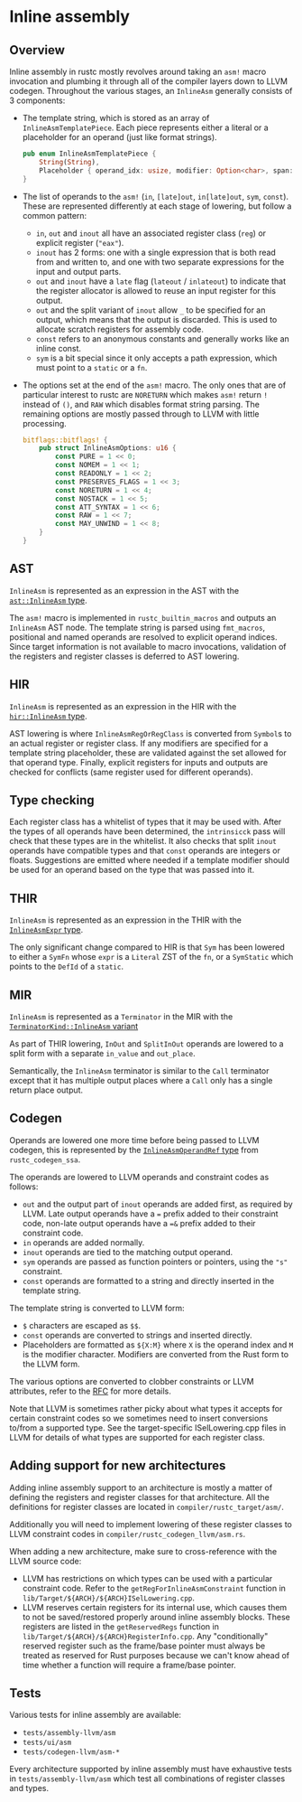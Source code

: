 # Inline assembly

## Overview

Inline assembly in rustc mostly revolves around taking an `asm!` macro invocation and plumbing it
through all of the compiler layers down to LLVM codegen. Throughout the various stages, an
`InlineAsm` generally consists of 3 components:

- The template string, which is stored as an array of `InlineAsmTemplatePiece`. Each piece
represents either a literal or a placeholder for an operand (just like format strings).

  ```rust
  pub enum InlineAsmTemplatePiece {
      String(String),
      Placeholder { operand_idx: usize, modifier: Option<char>, span: Span },
  }
  ```

- The list of operands to the `asm!` (`in`, `[late]out`, `in[late]out`, `sym`, `const`). These are
represented differently at each stage of lowering, but follow a common pattern:
  - `in`, `out` and `inout` all have an associated register class (`reg`) or explicit register
(`"eax"`).
  - `inout` has 2 forms: one with a single expression that is both read from and written to, and
one with two separate expressions for the input and output parts.
  - `out` and `inout` have a `late` flag (`lateout` / `inlateout`) to indicate that the register
allocator is allowed to reuse an input register for this output.
  - `out` and the split variant of `inout` allow `_` to be specified for an output, which means
that the output is discarded. This is used to allocate scratch registers for assembly code.
  - `const` refers to an anonymous constants and generally works like an inline const.
  - `sym` is a bit special since it only accepts a path expression, which must point to a `static`
or a `fn`.

- The options set at the end of the `asm!` macro. The only ones that are of particular interest to
rustc are `NORETURN` which makes `asm!` return `!` instead of `()`, and `RAW` which disables format
string parsing. The remaining options are mostly passed through to LLVM with little processing.

  ```rust
  bitflags::bitflags! {
      pub struct InlineAsmOptions: u16 {
          const PURE = 1 << 0;
          const NOMEM = 1 << 1;
          const READONLY = 1 << 2;
          const PRESERVES_FLAGS = 1 << 3;
          const NORETURN = 1 << 4;
          const NOSTACK = 1 << 5;
          const ATT_SYNTAX = 1 << 6;
          const RAW = 1 << 7;
          const MAY_UNWIND = 1 << 8;
      }
  }
  ```

## AST

`InlineAsm` is represented as an expression in the AST with the [`ast::InlineAsm` type][inline_asm_ast].

The `asm!` macro is implemented in `rustc_builtin_macros` and outputs an `InlineAsm` AST node. The
template string is parsed using `fmt_macros`, positional and named operands are resolved to
explicit operand indices. Since target information is not available to macro invocations,
validation of the registers and register classes is deferred to AST lowering.

[inline_asm_ast]: https://doc.rust-lang.org/nightly/nightly-rustc/rustc_ast/ast/struct.InlineAsm.html

## HIR

`InlineAsm` is represented as an expression in the HIR with the [`hir::InlineAsm` type][inline_asm_hir].

AST lowering is where `InlineAsmRegOrRegClass` is converted from `Symbol`s to an actual register or
register class. If any modifiers are specified for a template string placeholder, these are
validated against the set allowed for that operand type. Finally, explicit registers for inputs and
outputs are checked for conflicts (same register used for different operands).

[inline_asm_hir]: https://doc.rust-lang.org/nightly/nightly-rustc/rustc_hir/hir/struct.InlineAsm.html

## Type checking

Each register class has a whitelist of types that it may be used with. After the types of all
operands have been determined, the `intrinsicck` pass will check that these types are in the
whitelist. It also checks that split `inout` operands have compatible types and that `const`
operands are integers or floats. Suggestions are emitted where needed if a template modifier should
be used for an operand based on the type that was passed into it.

## THIR

`InlineAsm` is represented as an expression in the THIR with the [`InlineAsmExpr` type][inline_asm_thir].

The only significant change compared to HIR is that `Sym` has been lowered to either a `SymFn`
whose `expr` is a `Literal` ZST of the `fn`, or a `SymStatic` which points to the `DefId` of a
`static`.

[inline_asm_thir]: https://doc.rust-lang.org/nightly/nightly-rustc/rustc_middle/thir/struct.InlineAsmExpr.html

## MIR

`InlineAsm` is represented as a `Terminator` in the MIR with the [`TerminatorKind::InlineAsm` variant][inline_asm_mir]

As part of THIR lowering, `InOut` and `SplitInOut` operands are lowered to a split form with a
separate `in_value` and `out_place`.

Semantically, the `InlineAsm` terminator is similar to the `Call` terminator except that it has
multiple output places where a `Call` only has a single return place output.

[inline_asm_mir]: https://doc.rust-lang.org/nightly/nightly-rustc/rustc_middle/mir/enum.TerminatorKind.html#variant.InlineAsm

## Codegen

Operands are lowered one more time before being passed to LLVM codegen, this is represented by the [`InlineAsmOperandRef` type][inline_asm_codegen] from `rustc_codegen_ssa`.

The operands are lowered to LLVM operands and constraint codes as follows:
- `out` and the output part of `inout` operands are added first, as required by LLVM. Late output
operands have a `=` prefix added to their constraint code, non-late output operands have a `=&`
prefix added to their constraint code.
- `in` operands are added normally.
- `inout` operands are tied to the matching output operand.
- `sym` operands are passed as function pointers or pointers, using the `"s"` constraint.
- `const` operands are formatted to a string and directly inserted in the template string.

The template string is converted to LLVM form:
- `$` characters are escaped as `$$`.
- `const` operands are converted to strings and inserted directly.
- Placeholders are formatted as `${X:M}` where `X` is the operand index and `M` is the modifier
character. Modifiers are converted from the Rust form to the LLVM form.

The various options are converted to clobber constraints or LLVM attributes, refer to the
[RFC](https://github.com/Amanieu/rfcs/blob/inline-asm/text/0000-inline-asm.md#mapping-to-llvm-ir)
for more details.

Note that LLVM is sometimes rather picky about what types it accepts for certain constraint codes
so we sometimes need to insert conversions to/from a supported type. See the target-specific
ISelLowering.cpp files in LLVM for details of what types are supported for each register class.

[inline_asm_codegen]: https://doc.rust-lang.org/nightly/nightly-rustc/rustc_codegen_ssa/traits/enum.InlineAsmOperandRef.html

## Adding support for new architectures

Adding inline assembly support to an architecture is mostly a matter of defining the registers and
register classes for that architecture. All the definitions for register classes are located in
`compiler/rustc_target/asm/`.

Additionally you will need to implement lowering of these register classes to LLVM constraint codes
in `compiler/rustc_codegen_llvm/asm.rs`.

When adding a new architecture, make sure to cross-reference with the LLVM source code:
- LLVM has restrictions on which types can be used with a particular constraint code. Refer to the
`getRegForInlineAsmConstraint` function in `lib/Target/${ARCH}/${ARCH}ISelLowering.cpp`.
- LLVM reserves certain registers for its internal use, which causes them to not be saved/restored
properly around inline assembly blocks. These registers are listed in the `getReservedRegs`
function in `lib/Target/${ARCH}/${ARCH}RegisterInfo.cpp`. Any "conditionally" reserved register
such as the frame/base pointer must always be treated as reserved for Rust purposes because we
can't know ahead of time whether a function will require a frame/base pointer.

## Tests

Various tests for inline assembly are available:

- `tests/assembly-llvm/asm`
- `tests/ui/asm`
- `tests/codegen-llvm/asm-*`

Every architecture supported by inline assembly must have exhaustive tests in
`tests/assembly-llvm/asm` which test all combinations of register classes and types.
